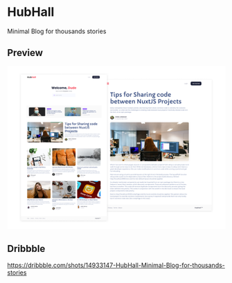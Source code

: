 # HubHall
Minimal Blog for thousands stories


## Preview
<img src="https://raw.githubusercontent.com/unaivan22/hubHall/master/media/upload.png">

## Dribbble
https://dribbble.com/shots/14933147-HubHall-Minimal-Blog-for-thousands-stories



